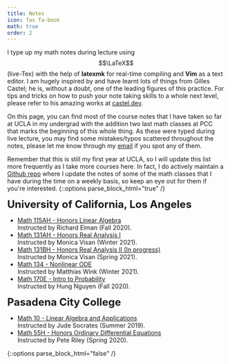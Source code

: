 ```yaml
---
title: Notes
icon: fas fa-book
math: true
order: 2
---
```


I type up my math notes during lecture using $$\LaTeX$$ (live-Tex) with the help of **latexmk** for real-time compiling and **Vim** as a text editor. I am hugely inspired by and have learnt lots of things from Gilles Castel; he is, without a doubt, one of the leading figures of this practice. For tips and tricks on how to push your note taking skills to a whole next level, please refer to his amazing works at [castel.dev](https://castel.dev).

On this page, you can find most of the course notes that I have taken so far at UCLA in my undergrad with the addition two last math classes at PCC that marks the beginning of this whole thing. As these were typed during live lecture, you may find some mistakes/typos scattered throughout the notes, please let me know through my [email](mailto:ducvu2718@ucla.edu) if you spot any of them. 

Remember that this is still my first year at UCLA, so I will update this list more frequently as I take more courses here. In fact, I do actively maintain a [Github repo](https://github.com/tducvu/LectureNotes) where I update the notes of some of the math classes that I have during the time on a weekly basis, so keep an eye out for them if you're interested.
{::options parse_block_html="true" /}
<div class="notes">
    <font size="+2.3"><b>University of California, Los Angeles</b></font>
    <ul>
        <li> <a href="/assets/lecturenotes/la1.pdf">Math 115AH - Honors Linear Algebra</a></li>
        Instructed by Richard Elman (Fall 2020).
        <li> <a href="/assets/lecturenotes/analysis1.pdf">Math 131AH - Honors Real Analysis I</a></li>
        Instructed by Monica Visan (Winter 2021).
        <li> <a href="https://github.com/tducvu/LectureNotes/blob/master/Analysis2-131BH/master.pdf">Math 131BH - Honors Real Analysis II (In progress)</a></li>
        Instructed by Monica Visan (Spring 2021).
        <li> <a href="/assets/lecturenotes/node.pdf">Math 134 - Nonlinear ODE</a></li>
        Instructed by Matthias Wink (Winter 2021).
        <li> <a href="/assets/lecturenotes/prob.pdf">Math 170E - Intro to Probability</a></li>
        Instructed by Hung Nguyen (Fall 2020).
    </ul>
    <font size="+2.3"><b>Pasadena City College</b></font>
    <ul>
        <li><a href="/assets/lecturenotes/ccla.pdf">Math 10 - Linear Algebra and Applications</a></li>
        Instructed by Jude Socrates (Summer 2019).
        <li><a href="assets/lecturenotes/ccode.pdf">Math 55H - Honors Ordinary Differential Equations</a></li>
        Instructed by Pete Riley (Spring 2020).
    </ul>
</div>
{::options parse_block_html="false" /}